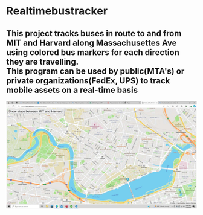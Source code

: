 # Realtimebustracker
<h2> This project tracks buses in route to and from MIT and Harvard along Massachusettes Ave using colored bus markers for each direction they are travelling.<br>
This program can be used by public(MTA's) or private organizations(FedEx, UPS) to track mobile assets on a real-time basis<br>
</h2>
<img src="bustracker.jpg" />
